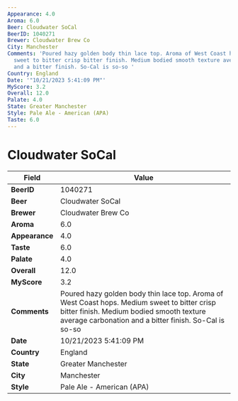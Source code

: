 ```yaml
---
Appearance: 4.0
Aroma: 6.0
Beer: Cloudwater SoCal
BeerID: 1040271
Brewer: Cloudwater Brew Co
City: Manchester
Comments: 'Poured hazy golden body thin lace top. Aroma of West Coast hops. Medium
  sweet to bitter crisp bitter finish. Medium bodied smooth texture average carbonation
  and a bitter finish. So-Cal is so-so '
Country: England
Date: '"10/21/2023 5:41:09 PM"'
MyScore: 3.2
Overall: 12.0
Palate: 4.0
State: Greater Manchester
Style: Pale Ale - American (APA)
Taste: 6.0
---
```


# Cloudwater SoCal

| Field         | Value |
|---------------|-------|
| **BeerID** | 1040271 |
| **Beer** | Cloudwater SoCal |
| **Brewer** | Cloudwater Brew Co |
| **Aroma** | 6.0 |
| **Appearance** | 4.0 |
| **Taste** | 6.0 |
| **Palate** | 4.0 |
| **Overall** | 12.0 |
| **MyScore** | 3.2 |
| **Comments** | Poured hazy golden body thin lace top. Aroma of West Coast hops. Medium sweet to bitter crisp bitter finish. Medium bodied smooth texture average carbonation and a bitter finish. So-Cal is so-so  |
| **Date** | 10/21/2023 5:41:09 PM |
| **Country** | England |
| **State** | Greater Manchester |
| **City** | Manchester |
| **Style** | Pale Ale - American (APA) |
